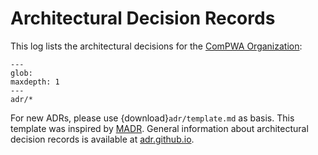 <!-- cspell:ignore madr -->

# Architectural Decision Records

This log lists the architectural decisions for the
[ComPWA Organization](https://github.com/ComPWA):

```{toctree}
---
glob:
maxdepth: 1
---
adr/*
```

For new ADRs, please use {download}`adr/template.md` as basis. This template was
inspired by [MADR](https://adr.github.io/madr). General information about architectural
decision records is available at [adr.github.io](https://adr.github.io).
